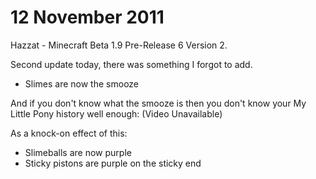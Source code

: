 # 12 November 2011
Hazzat - Minecraft Beta 1.9 Pre-Release 6 Version 2.

Second update today, there was something I forgot to add.
- Slimes are now the smooze

And if you don't know what the smooze is then you don't know your My Little Pony history well enough: (Video Unavailable)

As a knock-on effect of this:
- Slimeballs are now purple
- Sticky pistons are purple on the sticky end
